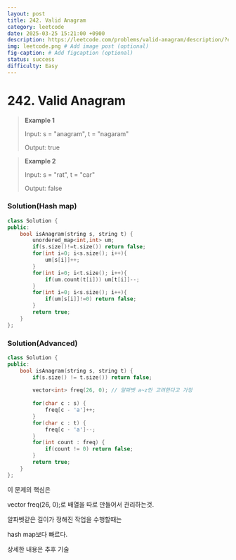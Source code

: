 ```yaml
---
layout: post
title: 242. Valid Anagram
category: leetcode
date: 2025-03-25 15:21:00 +0900
description: https://leetcode.com/problems/valid-anagram/description/?envType=company&envId=google&favoriteSlug=google-thirty-days
img: leetcode.png # Add image post (optional)
fig-caption: # Add figcaption (optional)
status: success
difficulty: Easy
---
```


# 242. Valid Anagram

> **Example 1**
> 
> Input: s = "anagram", t = "nagaram"
> 
> Output: true

> **Example 2**
> 
> Input: s = "rat", t = "car"
> 
> Output: false

### Solution(Hash map)
```cpp
class Solution {
public:
    bool isAnagram(string s, string t) {
        unordered_map<int,int> um;
        if(s.size()!=t.size()) return false;
        for(int i=0; i<s.size(); i++){
            um[s[i]]++;
        }
        for(int i=0; i<t.size(); i++){
            if(um.count(t[i])) um[t[i]]--;
        }
        for(int i=0; i<s.size(); i++){
            if(um[s[i]]!=0) return false;
        }
        return true;
    }
};
```


### Solution(Advanced)
```cpp
class Solution {
public:
    bool isAnagram(string s, string t) {
        if(s.size() != t.size()) return false; 
        
        vector<int> freq(26, 0); // 알파벳 a~z만 고려한다고 가정
        
        for(char c : s) {
            freq[c - 'a']++;
        }
        for(char c : t) {
            freq[c - 'a']--;
        }
        for(int count : freq) {
            if(count != 0) return false;
        }
        return true;
    }
};
```

이 문제의 핵심은 

vector<int> freq(26, 0);로 배열을 따로 만들어서 관리하는것.

알파벳같은 길이가 정해진 작업을 수행할때는 

hash map보다 빠르다. 

상세한 내용은 추후 기술